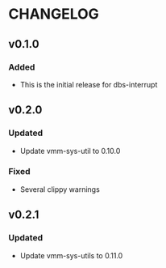 # CHANGELOG

## v0.1.0

### Added

- This is the initial release for dbs-interrupt


## v0.2.0

### Updated

- Update vmm-sys-util to 0.10.0 

### Fixed

- Several clippy warnings

## v0.2.1

### Updated

- Update vmm-sys-utils to 0.11.0